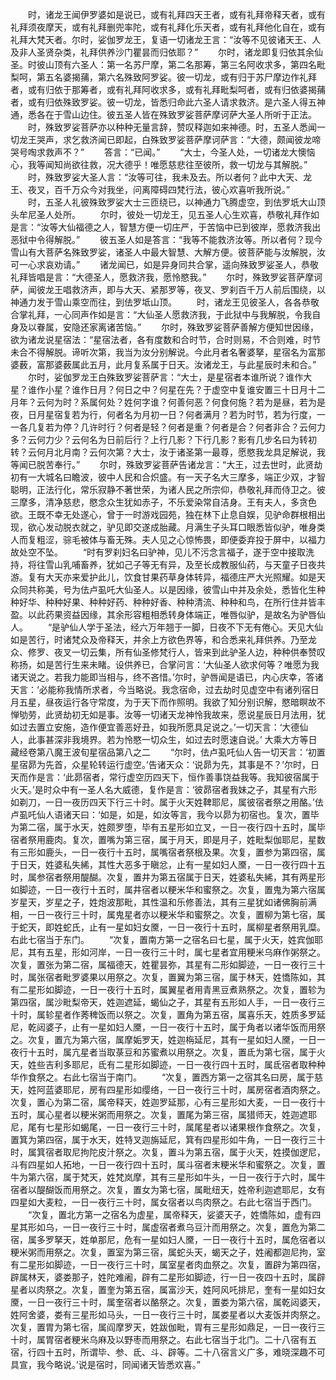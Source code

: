 <!-- { "loadSidebar": true } -->
　　时，诸龙王闻伊罗婆如是说已，或有礼拜四天王者，或有礼拜帝释天者，或有礼拜须夜摩天，或有礼拜删兜率陀，或有礼拜化乐天者，或有礼拜他化自在，或有礼拜大梵天者。尔时，娑伽罗龙王，复语一切诸龙王言：“汝等不见彼诸天王、人及非人圣贤杂类，礼拜供养沙门瞿昙而归依耶？”
　　尔时，诸龙即复归依其余仙圣。时彼山顶有六圣人：第一名苏尸摩，第二名那筹，第三名阿收求多，第四名毗梨呵，第五名婆揭蒱，第六名殊致阿罗娑。彼一切龙，或有归于苏尸摩边作礼拜者，或有归依于那筹者，或有礼拜阿收求多，或有礼拜毗梨呵者，或有归依婆揭蒱者，或有归依殊致罗娑。彼一切龙，皆悉归命此六圣人请求救济。是六圣人得五神通，悉各在于雪山边住。彼五圣人皆在殊致罗娑菩萨摩诃萨大圣人所听于正法。
　　时，殊致罗娑菩萨亦以种种无量言辞，赞叹释迦如来神德。时，五圣人悉闻一切龙王哭声，求乞救济闻已即起，白殊致罗娑菩萨摩诃萨言：“大德，颇闻彼龙啼哭号啕求救声不？”
　　答言：“已闻。”
　　“大士，今圣人处，一切诸龙大懊恼心，我等闻知尚欲往救，况大德乎！唯愿慈悲往至彼所，救一切龙与其解脱。”
　　时，殊致罗娑大圣人言：“汝等可往，我未及去。所以者何？此中大天、龙王、夜叉，百千万众今对我坐，问离障碍四梵行法，彼心欢喜听我所说。”
　　时，五圣人礼彼殊致罗娑大士三匝绕已，以神通力飞腾虚空，到佉罗坁大山顶头牟尼圣人处所。
　　尔时，彼处一切龙王，见五圣人心生欢喜，恭敬礼拜作如是言：“汝等大仙福德之人，智慧方便一切庄严，于苦恼中已到彼岸，愿救济我出恶狱中令得解脱。”
　　彼五圣人如是答言：“我等不能救济汝等。所以者何？现今雪山有大菩萨名殊致罗娑，诸圣人中最大智慧、大解方便。彼菩萨能与汝解脱，汝可一心求哀劝请。”
　　诸龙闻已，如是异身同共合掌，遥向殊致罗娑圣人，恭敬礼拜皆唱是言：“大德圣人，愿救济我，愿怜愍我。”
　　尔时，殊致罗娑菩萨摩诃萨，闻彼龙王唱救济声，即与大天、紧那罗等，夜叉、罗刹百千万人前后围绕，以神通力发于雪山乘空而往，到佉罗坻山顶。
　　时，诸龙王见彼圣人，各各恭敬合掌礼拜，一心同声作如是言：“大仙圣人愿救济我，于此狱中与我解脱，令我自身及以眷属，安隐还家离诸苦恼。”
　　尔时，殊致罗娑菩萨善解方便知世因缘，欲为诸龙说星宿法：“星宿法者，各有度数和合时节，合时则易，不合则难，时节未合不得解脱。谛听次第，我当为汝分别解说。今此月者名奢婆拏，星宿名为富那婆薮，富那婆薮属此五月，此月复系属于日天。汝诸龙王，与此星辰时未和合。”
　　尔时，娑伽罗龙王白殊致罗娑菩萨言：“大士，是星宿者本谁所说？谁作大星？谁作小星？谁作日月？何日之中？何星在先？于虚空中复谁安置三十日月十二月年？云何为时？系属何处？姓何字谁？何善何恶？何食何施？若为是昼，若为是夜，日月星宿复若为行，何者名为月初一日？何者满月？若为时节，若为行度，一一各几复若为停？几许时行？何者是轻？何者是重？何者是合？何者非合？云何力多？云何力少？云何名为日前后行？上行几影？下行几影？影有几步名曰为转初转？云何月北月南？云何次第？大士，汝于诸圣第一最尊，愿愍我龙具足解说，我等闻已脱苦奉行。”
　　尔时，殊致罗娑菩萨告诸龙言：“大王，过去世时，此贤劫初有一大城名曰瞻波，彼中人民和合炽盛。有一天子名大三摩多，端正少双，才智聪明，正法行化，常乐寂静不著世荣，为诸人民之所宗仰，恭敬礼拜而侍卫之。彼三摩多，清净慈悲，愍念众生犹如赤子，不乐爱染常自洁身。王有夫人，多贪色欲。王既不幸无处遂心，曾于一时游戏园苑，独在林下止息自娱，见驴命群根相出现，欲心发动脱衣就之，驴见即交遂成胎藏。月满生子头耳口眼悉皆似驴，唯身类人而复粗涩，骔毛被体与畜无殊。夫人见之心惊怖畏，即便委弃投于屏中，以福力故处空不坠。
　　“时有罗刹妇名曰驴神，见儿不污念言福子，遂于空中接取洗持，将往雪山乳哺畜养，犹如己子等无有异，及至长成教服仙药，与天童子日夜共游。复有大天亦来爱护此儿，饮食甘果药草身体转异，福德庄严大光照耀。如是天众同共称美，号为佉卢虱吒大仙圣人。以是因缘，彼雪山中并及余处，悉皆化生种种好华、种种好果、种种好药、种种好香、种种清流、种种和鸟，在所行住并皆丰盈。以此药果资益因缘，其余形容粗相悉转身体端正，唯唇似驴，是故名为驴唇仙人。
　　“是驴仙人学于圣法，经六万年翘于一脚，日夜不下无有倦心。天见大仙如是苦行，时诸梵众及帝释天，并余上方欲色界等，和合悉来礼拜供养。乃至龙众、修罗、夜叉一切云集，所有仙圣修梵行人，皆来到此驴圣人边，种种供奉赞叹称扬，如是苦行生来未睹。设供养已，合掌问言：‘大仙圣人欲求何等？唯愿为我诸天说之。若我力能即当相与，终不吝惜。’尔时，驴唇闻是语已，内心庆幸，答诸天言：‘必能称我情所求者，今当略说。我念宿命，过去劫时见虚空中有诸列宿日月五星，昼夜运行各守常度，为于天下而作照明。我欲了知分别识解，愍暗瞑故不惮劬劳，此贤劫初无如是事。汝等一切诸天龙神怜我故来，愿说星辰日月法用，犹如过去置立安施，造作便宜善恶好丑，如我所愿具足说之。’一切天言：‘大德仙人，此事甚深非我境界。若为怜愍一切众生，如过去时愿速自说。’
大乘大方等日藏经卷第八魔王波旬星宿品第八之二
　　“尔时，佉卢虱吒仙人告一切天言：‘初置星宿昴为先首，众星轮转运行虚空。’告诸天众：‘说昴为先，其事是不？’尔时，日天而作是言：‘此昴宿者，常行虚空历四天下，恒作善事饶益我等。我知彼宿属于火天。’是时众中有一圣人名大威德，复作是言：‘彼昴宿者我妹之子，其星有六形如剃刀，一日一夜历四天下行三十时。属于火天姓鞞耶尼，属彼宿者祭之用酪。’佉卢虱吒仙人语诸天曰：‘如是，如是，如汝等言，我今以昴为初宿也。复次，置毕为第二宿，属于水天，姓颇罗堕，毕有五星形如立叉，一日一夜行四十五时，属毕宿者祭用鹿肉。复次，置嘴为第三宿，属于月天，即是月子，姓毗梨伽耶尼，星数有三形如鹿头，一日一夜行十五时，属嘴宿者祭根及果。次复，置参为第四宿，属于日天，姓婆私失絺，其性大恶多于瞋忿，止有一星如妇人黡，一日一夜行四十五时，属参宿者祭用醍醐。次复，置井为第五宿属于日天，姓婆私失絺，其有两星形如脚迹，一日一夜行十五时，属井宿者以粳米华和蜜祭之。次复，置鬼为第六宿属岁星天，岁星之子，姓炮波那毗，其性温和乐修善法，其有三星犹如诸佛胸前满相，一日一夜行三十时，属鬼星者亦以粳米华和蜜祭之。次复，置柳为第七宿，属于蛇天，即姓蛇氏，止有一星如妇女黡，一日一夜行十五时，属柳星者祭用乳糜。右此七宿当于东门。
　　“次复，置南方第一之宿名曰七星，属于火天，姓宾伽耶尼，其有五星，形如河岸，一日一夜行三十时，属七星者宜用粳米乌麻作粥祭之。次复，置张为第二宿，属福德天，姓瞿昙弥，其星有二形如脚迹，一日一夜行三十时，属张宿者毗罗婆果以用祭之。次复，置翼为第三宿，属于林天，姓憍陈如，其有二星形如脚迹，一日一夜行十五时，属翼星者用青黑豆煮熟祭之。次复，置轸为第四宿，属沙毗梨帝天，姓迦遮延，蝎仙之子，其星有五形如人手，一日一夜行三十时，属轸星者作莠稗饭而以祭之。次复，置角为第五宿，属喜乐天，姓质多罗延尼，乾闼婆子，止有一星如妇人黡，一日一夜行十五时，属于角者以诸华饭而用祭之。次复，置亢为第六宿，属摩姤罗天，姓迦栴延尼，其有一星如妇人黡，一日一夜行十五时，属亢星者当取菉豆和苏蜜煮以用祭之。次复，置氐为第七宿，属于火天，姓些吉利多耶尼，氐有二星形如脚迹，一日一夜行四十五时，属氐宿者取种种华作食祭之。右此七宿当于南门。
　　“次复，置西方第一之宿其名曰房，属于慈天，姓阿蓝婆耶尼，房有四星形如缨络，一日一夜行三十时，属房宿者酒肉祭之。次复，置心为第二宿，属帝释天，姓迦罗延那，心有三星形如大麦，一日一夜行十五时，属心星者以粳米粥而用祭之。次复，置尾为第三宿，属猎师天，姓迦遮耶尼，尾有七星形如蝎尾，一日一夜行三十时，属尾星者以诸果根作食祭之。次复，置箕为第四宿，属于水天，姓特叉迦旃延尼，箕有四星形如牛角，一日一夜行三十时，属箕宿者取尼拘陀皮汁祭之。次复，置斗为第五宿，属于火天，姓摸伽逻尼，斗有四星如人拓地，一日一夜行四十五时，属斗宿者末粳米华和蜜祭之。次复，置牛为第六宿，属于梵天，姓梵岚摩，其有三星形如牛头，一日一夜行于六时，属牛宿者以醍醐饭而用祭之。次复，置女为第七宿，属毗纽天，姓帝利迦遮耶尼，女有四星如大麦粒，一日一夜行三十时，属女宿者以鸟肉祭之。右此七宿当于西门。
　　“次复，置北方第一之宿名为虚星，属帝释天，娑婆天子，姓憍陈如，虚有四星其形如乌，一日一夜行三十时，属虚宿者煮乌豆汁而用祭之。次复，置危为第二宿，属多罗拏天，姓单那尼，危有一星如妇人黡，一日一夜行十五时，属危宿者以粳米粥而用祭之。次复，置室为第三宿，属蛇头天，蝎天之子，姓阇都迦尼拘，室有二星形如脚迹，一日一夜行三十时，属室星者肉血祭之。次复，置辟为第四宿，辟属林天，婆娄那子，姓陀难阇，辟有二星形如脚迹，行一日一夜四十五时，属辟星者以肉祭之。次复，置奎为第五宿，属富沙天，姓阿风吒排尼，奎有一星如妇女黡，一日一夜行三十时，属奎宿者以酪祭之。次复，置娄为第六宿，属乾闼婆天，姓阿舍婆，娄有三星形如马头，一日一夜行三十时，属娄星者以大麦饭并肉祭之。次复，置胃为第七宿，属阎摩罗天，姓跋伽毗，胃有三星形如鼎足，一日一夜行三十时，属胃宿者粳米乌麻及以野枣而用祭之。右此七宿当于北门。二十八宿有五宿，行四十五时，所谓毕、参、氐、斗、辟等。二十八宿言义广多，难晓深趣不可具宣，我今略说。’说是宿时，同闻诸天皆悉欢喜。”
